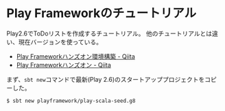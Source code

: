 Play Frameworkのチュートリアル
==============================

Play2.6でToDoリストを作成するチュートリアル。
他のチュートリアルとは違い、現在バージョンを使っている。

* [Play Frameworkハンズオン環境構築 - Qiita](http://qiita.com/yuichi0301/items/4785e3fe490736d4ee50)
* [Play Frameworkハンズオン - Qiita](http://qiita.com/yuichi0301/items/ead86d0251b954f07935)

まず、`sbt new`コマンドで最新(Play 2.6)のスタートアッププロジェクトをコピーした。

```
$ sbt new playframework/play-scala-seed.g8
```
